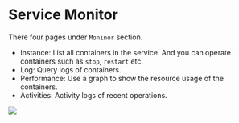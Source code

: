 # Service Monitor

There four pages under `Moninor` section.

- Instance: List all containers in the service. And you can operate containers such as `stop`, `restart` etc.
- Log: Query logs of containers.
- Performance: Use a graph to show the resource usage of the containers.
- Activities: Activity logs of recent operations.

![](/_media/container-monitor.png)